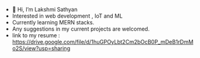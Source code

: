 - 👋 Hi, I’m Lakshmi Sathyan
- Interested in web development , IoT and ML
- Currently learning MERN stacks.
- Any suggestions in my current projects are welcomed.
- link to my resume : https://drive.google.com/file/d/1huGPOyLbt2Cm2bOcB0P_mDeB1rDmMo2S/view?usp=sharing

